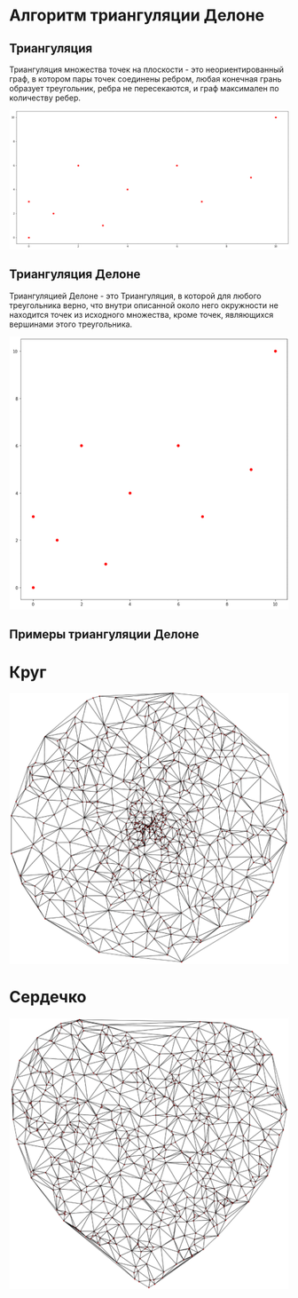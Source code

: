 # Алгоритм триангуляции Делоне

## Триангуляция
Триангуляция множества точек на плоскости - это неориентированный граф, в котором пары точек соединены ребром, любая конечная грань образует треугольник, ребра не пересекаются, и граф максимален по количеству ребер.

![](readme/images/triangulation.gif)

## Триангуляция Делоне
Триангуляцией Делоне - это Триангуляция, в которой для любого треугольника верно, что внутри описанной около него окружности не находится точек из исходного множества, кроме точек, являющихся вершинами этого треугольника.

![](readme/images/delaunay_triangulation.gif)

## Примеры триангуляции Делоне

# Круг

![](readme/images/circle.png)

# Сердечко

![](readme/images/heart.png)